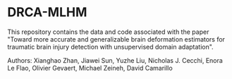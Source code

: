 # DRCA-MLHM
This repository contains the data and code associated with the paper "Toward more accurate and generalizable brain deformation estimators for traumatic brain injury detection with unsupervised domain adaptation".

Authors: Xianghao Zhan, Jiawei Sun, Yuzhe Liu, Nicholas J. Cecchi, Enora Le Flao, Olivier Gevaert, Michael Zeineh, David Camarillo
